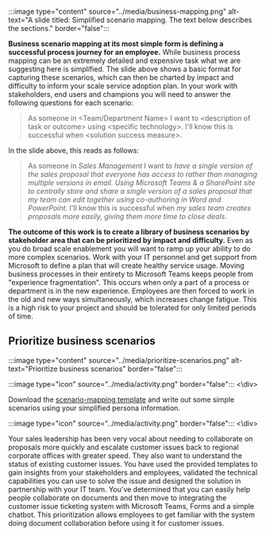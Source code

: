 :::image type="content" source="../media/business-mapping.png" alt-text="A slide titled: Simplified scenario mapping. The text below describes the sections." border="false":::

**Business scenario mapping at its most simple form is defining a successful process journey for an employee.** While business process mapping can be an extremely detailed and expensive task what we are suggesting here is simplified. The slide above shows a basic format for capturing these scenarios, which can then be charted by impact and difficulty to inform your scale service adoption plan. In your work with stakeholders, end users and champions you will need to answer the following questions for each scenario:

> As someone in \<Team\/Department Name\> I want to \<description of task or outcome\> using \<specific technology\>. I'll know this is successful when \<solution success measure\>.

In the slide above, this reads as follows:

> As someone in *Sales Management* I want to *have a single version of the sales proposal that everyone has access to rather than managing multiple versions in email. Using Microsoft Teams & a SharePoint site to centrally store and share a single version of a sales proposal that my team can edit together using co-authoring in Word and PowerPoint.* I'll know this is successful when *my sales team creates proposals more easily, giving them more time to close deals*.

**The outcome of this work is to create a library of business scenarios by stakeholder area that can be prioritized by impact and difficulty.** Even as you do broad scale enablement you will want to ramp up your ability to do more complex scenarios. Work with your IT personnel and get support from Microsoft to define a plan that will create healthy service usage. Moving business processes in their entirety to Microsoft Teams keeps people from "experience fragmentation". This occurs when only a part of a process or department is in the new experience. Employees are then forced to work in the old and new ways simultaneously, which increases change fatigue. This is a high risk to your project and should be tolerated for only limited periods of time.

## Prioritize business scenarios

:::image type="content" source="../media/prioritize-scenarios.png" alt-text="Prioritize business scenarios" border="false":::

<div class="centered">
  
:::image type="icon" source="../media/activity.png" border="false":::
<\div>
  
Download the [scenario-mapping template](/microsoftteams/teams-adoption-define-usage-scenarios) and write out some simple scenarios using your simplified persona information.

<div class="centered">

:::image type="icon" source="../media/activity.png" border="false":::
<\div>

Your sales leadership has been very vocal about needing to collaborate on proposals more quickly and escalate customer issues back to regional corporate offices with greater speed. They also want to understand the status of existing customer issues. You have used the provided templates to gain insights from your stakeholders and employees, validated the technical capabilities you can use to solve the issue and designed the solution in partnership with your IT team. You've determined that you can easily help people collaborate on documents and then move to integrating the customer issue ticketing system with Microsoft Teams, Forms and a simple chatbot. This prioritization allows employees to get familiar with the system doing document collaboration before using it for customer issues.
